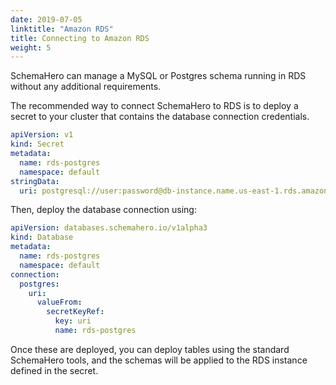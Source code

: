 ```yaml
---
date: 2019-07-05
linktitle: "Amazon RDS"
title: Connecting to Amazon RDS
weight: 5
---
```


SchemaHero can manage a MySQL or Postgres schema running in RDS without any additional requirements.

The recommended way to connect SchemaHero to RDS is to deploy a secret to your cluster that contains the database connection credentials.

```yaml
apiVersion: v1
kind: Secret
metadata:
  name: rds-postgres
  namespace: default
stringData:
  uri: postgresql://user:password@db-instance.name.us-east-1.rds.amazonaws.com/db-name?connect_timeout=10&application_name=schemahero
```

Then, deploy the database connection using:

```yaml
apiVersion: databases.schemahero.io/v1alpha3
kind: Database
metadata:
  name: rds-postgres
  namespace: default
connection:
  postgres:
    uri:
      valueFrom:
        secretKeyRef:
          key: uri
          name: rds-postgres
```

Once these are deployed, you can deploy tables using the standard SchemaHero tools, and the schemas will be applied to the RDS instance defined in the secret.
